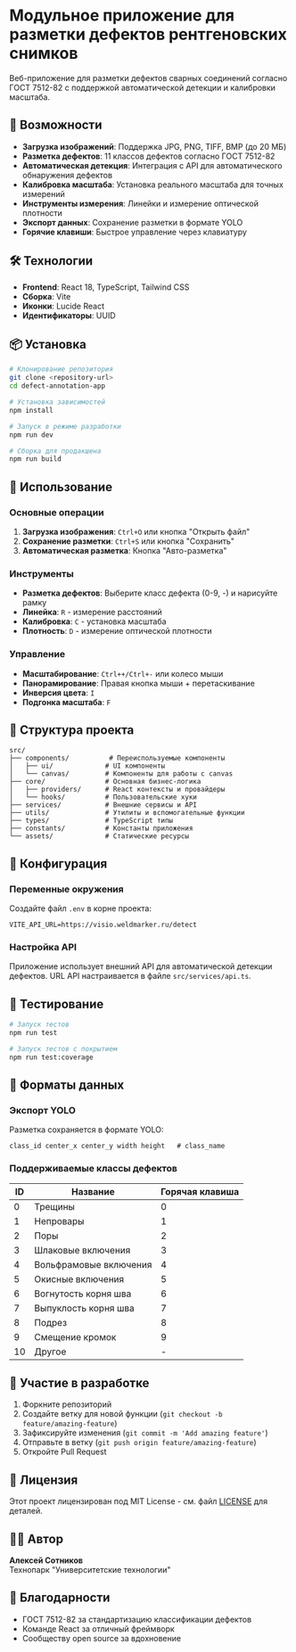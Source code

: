 # Модульное приложение для разметки дефектов рентгеновских снимков

Веб-приложение для разметки дефектов сварных соединений согласно ГОСТ 7512-82 с поддержкой автоматической детекции и калибровки масштаба.

## 🚀 Возможности

- **Загрузка изображений**: Поддержка JPG, PNG, TIFF, BMP (до 20 МБ)
- **Разметка дефектов**: 11 классов дефектов согласно ГОСТ 7512-82
- **Автоматическая детекция**: Интеграция с API для автоматического обнаружения дефектов
- **Калибровка масштаба**: Установка реального масштаба для точных измерений
- **Инструменты измерения**: Линейки и измерение оптической плотности
- **Экспорт данных**: Сохранение разметки в формате YOLO
- **Горячие клавиши**: Быстрое управление через клавиатуру

## 🛠 Технологии

- **Frontend**: React 18, TypeScript, Tailwind CSS
- **Сборка**: Vite
- **Иконки**: Lucide React
- **Идентификаторы**: UUID

## 📦 Установка

```bash
# Клонирование репозитория
git clone <repository-url>
cd defect-annotation-app

# Установка зависимостей
npm install

# Запуск в режиме разработки
npm run dev

# Сборка для продакшена
npm run build
```

## 🎯 Использование

### Основные операции

1. **Загрузка изображения**: `Ctrl+O` или кнопка "Открыть файл"
2. **Сохранение разметки**: `Ctrl+S` или кнопка "Сохранить"
3. **Автоматическая разметка**: Кнопка "Авто-разметка"

### Инструменты

- **Разметка дефектов**: Выберите класс дефекта (0-9, -) и нарисуйте рамку
- **Линейка**: `R` - измерение расстояний
- **Калибровка**: `C` - установка масштаба
- **Плотность**: `D` - измерение оптической плотности

### Управление

- **Масштабирование**: `Ctrl++/Ctrl+-` или колесо мыши
- **Панорамирование**: Правая кнопка мыши + перетаскивание
- **Инверсия цвета**: `I`
- **Подгонка масштаба**: `F`

## 📁 Структура проекта

```
src/
├── components/          # Переиспользуемые компоненты
│   ├── ui/             # UI компоненты
│   └── canvas/         # Компоненты для работы с canvas
├── core/               # Основная бизнес-логика
│   ├── providers/      # React контексты и провайдеры
│   └── hooks/          # Пользовательские хуки
├── services/           # Внешние сервисы и API
├── utils/              # Утилиты и вспомогательные функции
├── types/              # TypeScript типы
├── constants/          # Константы приложения
└── assets/             # Статические ресурсы
```

## 🔧 Конфигурация

### Переменные окружения

Создайте файл `.env` в корне проекта:

```env
VITE_API_URL=https://visio.weldmarker.ru/detect
```

### Настройка API

Приложение использует внешний API для автоматической детекции дефектов. URL API настраивается в файле `src/services/api.ts`.

## 🧪 Тестирование

```bash
# Запуск тестов
npm run test

# Запуск тестов с покрытием
npm run test:coverage
```

## 📝 Форматы данных

### Экспорт YOLO

Разметка сохраняется в формате YOLO:
```
class_id center_x center_y width height   # class_name
```

### Поддерживаемые классы дефектов

| ID | Название | Горячая клавиша |
|----|----------|----------------|
| 0  | Трещины | 0 |
| 1  | Непровары | 1 |
| 2  | Поры | 2 |
| 3  | Шлаковые включения | 3 |
| 4  | Вольфрамовые включения | 4 |
| 5  | Окисные включения | 5 |
| 6  | Вогнутость корня шва | 6 |
| 7  | Выпуклость корня шва | 7 |
| 8  | Подрез | 8 |
| 9  | Смещение кромок | 9 |
| 10 | Другое | - |

## 🤝 Участие в разработке

1. Форкните репозиторий
2. Создайте ветку для новой функции (`git checkout -b feature/amazing-feature`)
3. Зафиксируйте изменения (`git commit -m 'Add amazing feature'`)
4. Отправьте в ветку (`git push origin feature/amazing-feature`)
5. Откройте Pull Request

## 📄 Лицензия

Этот проект лицензирован под MIT License - см. файл [LICENSE](LICENSE) для деталей.

## 👨‍💻 Автор

**Алексей Сотников**  
Технопарк "Университетские технологии"

## 🙏 Благодарности

- ГОСТ 7512-82 за стандартизацию классификации дефектов
- Команде React за отличный фреймворк
- Сообществу open source за вдохновение